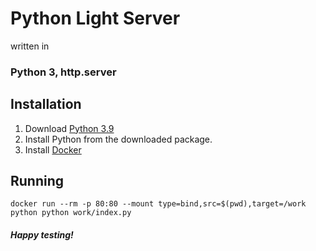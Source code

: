 # Python Light Server

written in
### Python 3, http.server


## Installation

1. Download [Python 3.9](https://www.python.org/downloads/)
2. Install Python from the downloaded package.
3. Install [Docker](https://docs.docker.com/engine/install/)

## Running
```docker run --rm -p 80:80 --mount type=bind,src=$(pwd),target=/work python python work/index.py```

##### _Happy testing!_